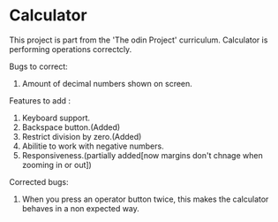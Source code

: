 # Calculator
This project is part from the 'The odin Project' curriculum.
Calculator is performing operations correctcly.

Bugs to correct: 
1. Amount of decimal numbers shown on screen.


Features to add :

1. Keyboard support.
2. Backspace button.(Added)
3. Restrict division by zero.(Added)
4. Abilitie to work with negative numbers.
5. Responsiveness.(partially added[now margins don't chnage when zooming in or out])

Corrected bugs:

1. When you press an operator button twice, this makes the calculator behaves in a non expected way.


